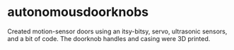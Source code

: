 # autonomousdoorknobs
Created motion-sensor doors using an itsy-bitsy, servo, ultrasonic sensors, and a bit of code. The doorknob handles and casing were 3D printed.
